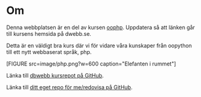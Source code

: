 ---
---
Om
=========================


Denna webbplatsen är en del av kursen 
[oophp](https://dbwebb.se/kurser/oophp-v4). Uppdatera så att länken går till kursens hemsida på dwebb.se.

Detta är en väldigt bra kurs där vi för vidare våra kunskaper från oopython till ett nytt webbaserat språk, php. 



[FIGURE src=image/php.png?w=600 caption="Elefanten i rummet"]

Länka till [dbwebb kursrepot på GitHub](https://github.com/mosbth/oophp-v4).

Länka till [ditt eget repo för me/redovisa på GitHub](https://github.com/Bjorn97/oophp.git).
